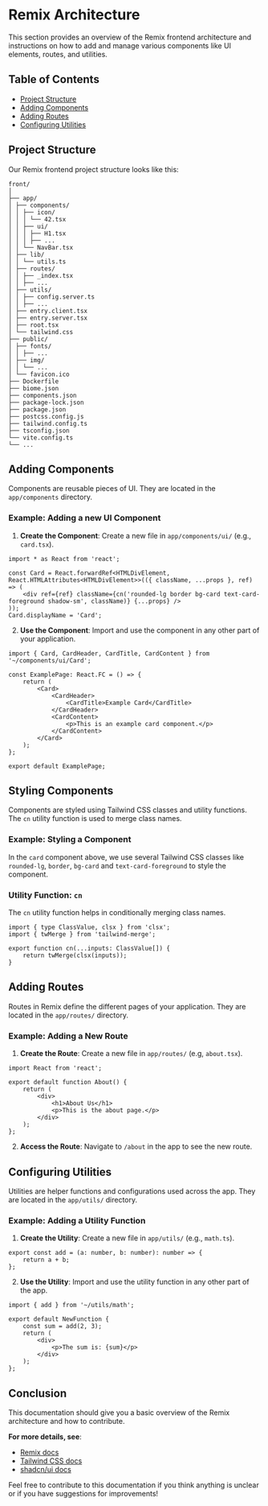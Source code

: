 # Remix Architecture
This section provides an overview of the Remix frontend architecture and instructions on how to add and manage various components like UI elements, routes, and utilities.

## Table of Contents
- [Project Structure](#project-structure)
- [Adding Components](#adding-components)
- [Adding Routes](#adding-routes)
- [Configuring Utilities](#configuring-utilities)

## Project Structure
Our Remix frontend project structure looks like this:
```
front/
│
├── app/
│ ├── components/
│ │ ├── icon/
│ │ │ └── 42.tsx
│ │ ├── ui/
│ │ │ ├── H1.tsx
│ │ │ ├── ...
│ │ └── NavBar.tsx
│ ├── lib/
│ │ └── utils.ts
│ ├── routes/
│ │ ├── _index.tsx
│ │ ├── ...
│ ├── utils/
│ │ ├── config.server.ts
│ │ ├── ...
│ ├── entry.client.tsx
│ ├── entry.server.tsx
│ ├── root.tsx
│ └── tailwind.css
├── public/
│ ├── fonts/
│ │ ├── ...
│ ├── img/
│ │ └── ...
│ └── favicon.ico
├── Dockerfile
├── biome.json
├── components.json
├── package-lock.json
├── package.json
├── postcss.config.js
├── tailwind.config.ts
├── tsconfig.json
└── vite.config.ts
└── ...
```

## Adding Components
Components are reusable pieces of UI. They are located in the `app/components` directory.

### Example: Adding a new UI Component
1. **Create the Component**: Create a new file in `app/components/ui/` (e.g., `card.tsx`).
```tsx
import * as React from 'react';

const Card = React.forwardRef<HTMLDivElement, React.HTMLAttributes<HTMLDivElement>>(({ className, ...props }, ref) => (
    <div ref={ref} className={cn('rounded-lg border bg-card text-card-foreground shadow-sm', className)} {...props} />
));
Card.displayName = 'Card';
```
2. **Use the Component**: Import and use the component in any other part of your application.
```tsx
import { Card, CardHeader, CardTitle, CardContent } from '~/components/ui/Card';

const ExamplePage: React.FC = () => {
    return (
        <Card>
            <CardHeader>
                <CardTitle>Example Card</CardTitle>
            </CardHeader>
            <CardContent>
                <p>This is an example card component.</p>
            </CardContent>
        </Card>
    );
};

export default ExamplePage;
```

## Styling Components
Components are styled using Tailwind CSS classes and utility functions. The `cn` utility function is used to merge class names.

### Example: Styling a Component
In the `card` component above, we use several Tailwind CSS classes like `rounded-lg`, `border`, `bg-card` and `text-card-foreground` to style the component.

### Utility Function: `cn` 
The `cn` utility function helps in conditionally merging class names.
```tsx
import { type ClassValue, clsx } from 'clsx';
import { twMerge } from 'tailwind-merge';

export function cn(...inputs: ClassValue[]) {
    return twMerge(clsx(inputs));
}
```

## Adding Routes
Routes in Remix define the different pages of your application. They are located in the `app/routes/` directory.

### Example: Adding a New Route
1. **Create the Route**: Create a new file in `app/routes/` (e.g, `about.tsx`).
```tsx
import React from 'react';

export default function About() {
    return (
        <div>
            <h1>About Us</h1>
            <p>This is the about page.</p>
        </div>
    );
};
```
2. **Access the Route**: Navigate to `/about` in the app to see the new route.

## Configuring Utilities
Utilities are helper functions and configurations used across the app. They are located in the `app/utils/` directory.

### Example: Adding a Utility Function
1. **Create the Utility**: Create a new file in `app/utils/` (e.g., `math.ts`).
```tsx
export const add = (a: number, b: number): number => {
    return a + b;
};
```
2. **Use the Utility**: Import and use the utility function in any other part of the app.
```tsx
import { add } from '~/utils/math';

export default NewFunction {
    const sum = add(2, 3);
    return (
        <div>
            <p>The sum is: {sum}</p>
        </div>
    );
};
```

## Conclusion
This documentation should give you a basic overview of the Remix architecture and how to contribute.

**For more details, see**:
- [Remix docs](https://remix.run/docs)
- [Tailwind CSS docs](https://tailwindcss.com/docs)
- [shadcn/ui docs](https://ui.shadcn.com/docs)


Feel free to contribute to this documentation if you think anything is unclear or if you have suggestions for improvements!
